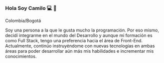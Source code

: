### Hola Soy Camilo 💻 👋

  Colombia/Bogotá

Soy una persona a la que le gusta mucho la programación. Por eso mismo, decidí integrarme en el mundo del Desarrollo y aunque mi formación es como Full Stack, tengo una preferencia hacia el área de Front-End. Actualmente, continúo instruyéndome con nuevas tecnologías en ambas áreas para poder desarrollar aún más mis habilidades e incrementar mis conocimientos.
